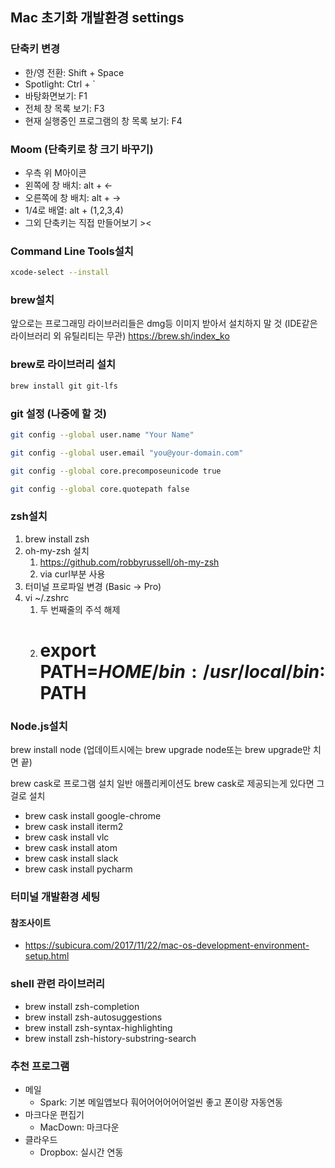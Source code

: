 ## Mac 초기화 개발환경 settings

### 단축키 변경
- 한/영 전환: Shift + Space
- Spotlight: Ctrl + `
- 바탕화면보기: F1
- 전체 창 목록 보기: F3
- 현재 실행중인 프로그램의 창 목록 보기: F4

### Moom (단축키로 창 크기 바꾸기)
- 우측 위 M아이콘
- 왼쪽에 창 배치: alt + <-
- 오른쪽에 창 배치: alt + ->
- 1/4로 배열: alt + (1,2,3,4)
- 그외 단축키는 직접 만들어보기 ><

### Command Line Tools설치
```zsh
xcode-select --install
```

### brew설치
앞으로는 프로그래밍 라이브러리들은 dmg등 이미지 받아서 설치하지 말 것 (IDE같은 라이브러리 외 유틸리티는 무관)
https://brew.sh/index_ko

### brew로 라이브러리 설치

```zsh
brew install git git-lfs
```

### git 설정 (나중에 할 것)

```zsh
git config --global user.name "Your Name"

git config --global user.email "you@your-domain.com"

git config --global core.precomposeunicode true

git config --global core.quotepath false
```

### zsh설치

1. brew install zsh
2. oh-my-zsh 설치
    1. https://github.com/robbyrussell/oh-my-zsh
    2. via curl부분 사용
3. 터미널 프로파일 변경 (Basic -> Pro)
4. vi ~/.zshrc
    1. 두 번째줄의 주석 해제
    2. # export PATH=$HOME/bin:/usr/local/bin:$PATH

### Node.js설치
brew install node
(업데이트시에는 brew upgrade node또는 brew upgrade만 치면 끝)

brew cask로 프로그램 설치
일반 애플리케이션도 brew cask로 제공되는게 있다면 그걸로 설치

- brew cask install google-chrome
- brew cask install iterm2
- brew cask install vlc
- brew cask install atom
- brew cask install slack
- brew cask install pycharm

### 터미널 개발환경 세팅
#### 참조사이트

- https://subicura.com/2017/11/22/mac-os-development-environment-setup.html

### shell 관련 라이브러리
- brew install zsh-completion
- brew install zsh-autosuggestions
- brew install zsh-syntax-highlighting
- brew install zsh-history-substring-search

### 추천 프로그램
- 메일
    - Spark: 기본 메일앱보다 훠어어어어어어얼씬 좋고 폰이랑 자동연동
- 마크다운 편집기
    - MacDown: 마크다운
- 클라우드
    - Dropbox: 실시간 연동